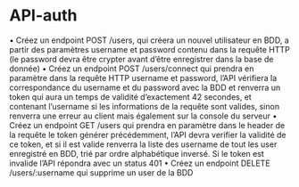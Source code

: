 # API-auth

• Créez un endpoint POST /users, qui créera un nouvel utilisateur en BDD, a partir des
paramètres username et password contenu dans la requête HTTP (le password devra être crypter
avant d’être enregistrer dans la base de donnée)
• Créez un endpoint POST /users/connect qui prendra en paramètre dans la requête HTTP
username et password, l’API vérifiera la correspondance du username et du password avec la
BDD et renverra un token qui aura un temps de validité d’exactement 42 secondes, et contenant
l’username si les informations de la requête sont valides, sinon renverra une erreur au client
mais également sur la console du serveur
• Créez un endpoint GET /users qui prendra en paramètre dans le header de la requête le token
générer précédemment, l’API devra verifier la validité de ce token, et si il est valide renverra la
liste des username de tout les user enregistré en BDD, trié par ordre alphabétique inversé. Si le
token est invalide l’API répondra avec un status 401
• Créez un endpoint DELETE /users/:username qui supprime un user de la BDD
